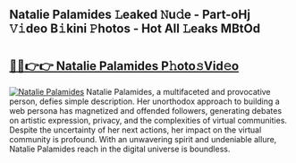 ## Natalie Palamides 𝙻eaked 𝙽u𝚍e - Part-oHj 𝚅𝚒deo B𝚒kini 𝙿hotos - Hot All 𝙻eaks MBtOd

# <h2><a href="http://ld4rer.urlbe.top/?page=Natalie+Palamides">🔗🔗👉👉 Natalie Palamides P𝚑oto𝚜Vid𝚎o</a></h2>

[![Natalie Palamides](https://i.imgur.com/eBuTRDB.gif)](http://ld4rer.urlbe.top/?page=Natalie+Palamides)
Natalie Palamides, a multifaceted and provocative person, defies simple description. Her unorthodox approach to building a web persona has magnetized and offended followers, generating debates on artistic expression, privacy, and the complexities of virtual communities. Despite the uncertainty of her next actions, her impact on the virtual community is profound. With an unwavering spirit and undeniable allure, Natalie Palamides reach in the digital universe is boundless.
